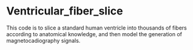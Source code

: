 # Ventricular_fiber_slice
This code is to slice a standard human ventricle into thousands of fibers according to anatomical knowledge, and then model the generation of magnetocadiography signals.
